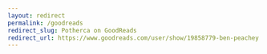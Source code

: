 ```yaml
---
layout: redirect
permalink: /goodreads
redirect_slug: Potherca on GoodReads
redirect_url: https://www.goodreads.com/user/show/19858779-ben-peachey
---
```

